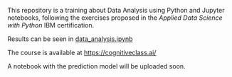 This repository is a training about Data Analysis using Python and Jupyter notebooks, following the exercises proposed in the *Applied Data Science with Python* IBM certification. 

Results can be seen in [data_analysis.ipynb](data_analysis.ipynb)

The course is available at https://cognitiveclass.ai/

A notebook with the prediction model will be uploaded soon. 